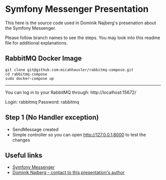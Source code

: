 # Symfony Messenger Presentation

This here is the source code used in Dominik Najberg's presenation about the Symfony Messenger.

Please follow branch names to see the steps. You may look into this readme file for additional explanations.

## RabbitMQ Docker Image

```
git clone git@github.com:micahhausler/rabbitmq-compose.git
cd rabbitmq-compose
sudo docker-compose up
```
------------------
You can log in to your RabbitMQ through:
http://localhost:15672/

Login: rabbitmq
Password: rabbitmq

## Step 1 (No Handler exception)

* SendMessage created
* Simple controller so you can open http://127.0.0.1:8000 to test the changes

## Useful links
* [Symfony Messenger](https://symfony.com/doc/current/components/messenger.html)
* [Dominik Najberg - contact to this presentation's author](https://www.linkedin.com/in/dominik-najberg/)